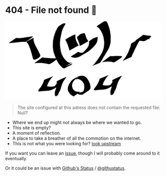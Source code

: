 # 404 - File not found 🤷
![¯\_(ツ)_/¯](404.svg)


> The site configured at this adress does not contain the requested file.
Null?
- Where we end up might not always be where we wanted to go. 
- This site is empty?
- A moment of reflection.
- A place to take a breather of all the commotion on the internet.
- This is not what you were looking for?
[look upstream](..)


If you want you can leave an [issue](https://github.com/boukew99/boukew99.github.io/issues), though I will probably come around to it eventually. 

Or it could be an issue with [Github's Status](https://www.githubstatus.com/) / [@githustatus](https://twitter.com/githubstatus).


